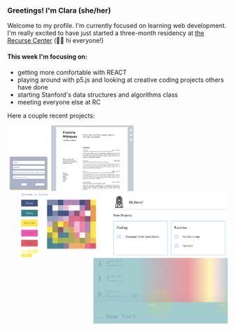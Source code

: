 ### Greetings! I'm Clara (she/her)

Welcome to my profile. I'm currently focused on learning web development. I'm really excited to have just started a three-month residency at [the Recurse Center](https://www.recurse.com/about) (👋🏽 hi everyone!)

#### This week I'm focusing on:
- getting more comfortable with REACT
- playing around with p5.js and looking at creative coding projects others have done
- starting Stanford's data structures and algorithms class
- meeting everyone else at RC


Here a couple recent projects:

<a href="https://github.com/xewar/cv-builder">
<img src="https://github.com/xewar/projectThumbnails/blob/7748307293ac9c726d2cdf4a89ba3f5cc829b40b/cvBuilder2.png" height="150" alt="CV Builder">
<a href="https://github.com/xewar/to-do-list/">
<img align="right" src="https://github.com/xewar/projectThumbnails/blob/56f419dd9d1148b3ac97cc690b6df82e6c90136e/todoList.png" height="150"></a><a href="https://github.com/xewar/etch-a-sketch/"><img align="right" src="https://github.com/xewar/projectThumbnails/blob/eac75ed24fa52f136b1d08ab36099e5fe7bbb612/etchASketch.png" height="150"></a><a href="https://github.com/xewar/weatherApp">
<img align="right" alt="Weather App" src="https://github.com/xewar/weatherApp/blob/623bbc1633a844fbcaa61767a4629da7046055f0/src/projectThumbnail.png" height="150"></a>


<!--
Archived projects:
<a href="https://github.com/xewar/calculator/">
  <img src="https://github.com/xewar/projectThumbnails/blob/1c7576065ad681be7044ba8a5e7b368a64f4d406/calculator.png" height="150"></a>
<a href="https://github.com/xewar/battleship">
<img src="https://github.com/xewar/projectThumbnails/blob/886a13e60bacd355e3d8b85fc9b9c0b804a624dd/Battleship.png" height="150" alt="Battleship"></a>
**xewar/xewar** is a ✨ _special_ ✨ repository because its `README.md` (this file) appears on your GitHub profile.

Here are some ideas to get you started:

- 🔭 I’m currently working on ...
- 🌱 I’m currently learning ...
- 👯 I’m looking to collaborate on ...
- 🤔 I’m looking for help with ...
- 💬 Ask me about ...
- 📫 How to reach me: ...
- 😄 Pronouns: ...
- ⚡ Fun fact: ...
-->

